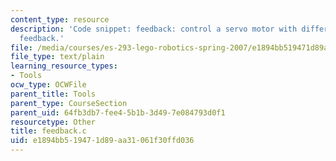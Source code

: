 ```yaml
---
content_type: resource
description: 'Code snippet: feedback: control a servo motor with different kinds of
  feedback.'
file: /media/courses/es-293-lego-robotics-spring-2007/e1894bb519471d89aa31061f30ffd036_feedback.c
file_type: text/plain
learning_resource_types:
- Tools
ocw_type: OCWFile
parent_title: Tools
parent_type: CourseSection
parent_uid: 64fb3db7-fee4-5b1b-3d49-7e084793d0f1
resourcetype: Other
title: feedback.c
uid: e1894bb5-1947-1d89-aa31-061f30ffd036
---
```


